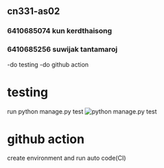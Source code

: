 ## cn331-as02

<h3>6410685074 kun kerdthaisong</h3>

<h3>6410685256 suwijak tantamaroj</h3>

-do testing
-do github action

# testing

run python manage.py test
![python manage.py test](https://github.com/6410685074/cn331-as02/assets/88650235/796d8284-bd1f-4eed-83de-c3919a0fe69b)

# github action
create environment and run auto code(CI)


